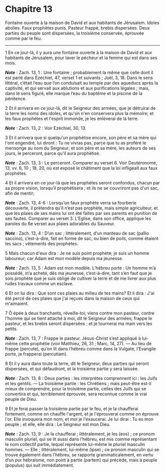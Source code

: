 # Chapitre 13

Fontaine ouverte à la maison de David et aux habitants de Jérusalem.
Idoles abolies.
Faux prophètes punis.
Pasteur frappé, brebis dispersées.
Deux parties du peuple sont dispersées, la troisième conservée, éprouvée comme par le feu.

***

1 En ce jour-là, il y aura une fontaine ouverte à la maison de David et aux habitants de Jérusalem, pour laver le pécheur et la femme qui est dans ses mois.

***Note*** :  Zach. 13, 1 : Une fontaine ; probablement la même que celle dont il est parlé dans Ezéchiel, 47, verset 1 et suivants ; Joël, 3, 18. Dans le sens littéral, c’était l’eau que l’on conduisait au temple par des aqueducs après la captivité, et qui servait aux ablutions et aux purifications légales ; mais, dans le sens figuré, elle marque l’eau du baptême et la piscine de la pénitence.


2 Et il arrivera en ce jour-là, dit le Seigneur des armées, que je détruirai de la terre les noms des idoles, et qu'on n'en conservera plus la mémoire; et les faux prophètes et l'esprit immonde, je les enlèverai de là terre.

***Note*** :  Zach. 13, 2 : Voir Ezéchiel, 30, 13.

3 Et il arrivera que si quelqu'un prophétise encore, son père et sa mère qui l'ont engendré, lui diront : Tu ne vivras pas, parce que tu as proféré le mensonge au nom du Seigneur; et son père et sa mère, les auteurs de ses jours, le perceront, parce qu'il aura prophétisé.

***Note*** :  Zach. 13, 3 : Le perceront. Comparer au verset 6. Voir Deutéronome, 13, vv. 6, 10 ; 18, 20, où est exposé le châtiment que la loi infligeait aux faux prophètes.


4 Et il arrivera en ce jour-là que les prophètes seront confondus, chacun par sa propre vision, lorsqu'il prophétisera ; et ils ne se couvriront pas d'un sac, afin de mentir;

***Note*** :  Zach. 13, 4-6 : Lorsqu’un faux prophète verra sa fourberie découverte, il prétendra qu’il n’est pas prophète, mais simple agriculteur, et que les plaies de ses mains lui ont été faites par ses parents en punition de ses fautes. Comparer au verset 3. L’Eglise, dans son office, applique les paroles du 6e verset aux plaies adorables du Sauveur.

***Note*** :  Zach. 13, 4 : D’un sac ; littéralement, d’un manteau de sac (pallio saccino), c’est-à-dire, fait en forme de sac, ou bien de poils, comme étaient les sacs ; vêtements des prophètes.

5 Mais chacun d'eux dira : Je ne suis point prophète; je suis un homme laboureur; car Adam est mon modèle depuis ma jeunesse.

***Note*** :  Zach. 13, 5 : Adam est mon modèle. L’hébreu porte : Un homme m’a possédé, m’a acheté, dès ma jeunesse, c’est-à-dire, tant s’en faut que je sois prophète que je suis obligé de cultiver la terre et de me livrer aux plus rudes travaux comme un esclave.

6 Et on lui dira : Que sont ces plaies au milieu de tes mains? Et il dira : J'ai été percé de ces plaies que j'ai reçues dans la maison de ceux qui m'aimaient.


7 Ô épée à deux tranchants, réveille-toi; viens contre mon pasteur, contre l'homme qui se tient attaché à moi, dit le Seigneur des armées; frappe le pasteur, et les brebis seront dispersées ; et je tournerai ma main vers les petits.

***Note*** :  Zach. 13, 7 : Frappe le pasteur. Jésus-Christ s’est appliqué à lui-même cette prophétie (voir Matthieu, 26, 31 ; Marc, 14, 27). ― Au lieu de frappe (percute), qu’on lit dans l’hébreu comme dans la Vulgate, l’Evangile porte, je frapperai (percutiam).

8 Et il y aura dans toute la terre, dit le Seigneur, deux parties qui seront dispersées, et qui défaudront, et la troisième partie y sera laissée.

***Note*** :  Zach. 13, 8 : Deux parties : les interprètes comprennent ici : les Juifs et les gentils. ― La troisième partie : les Chrétiens ; mais peut-être est-il mieux de comprendre, pour la troisième partie, celles des Juifs qui se convertira et qui, terriblement éprouvée, sera reconnue comme le vrai peuple de Dieu.

9 Et je ferai passer la troisième partie par le feu, et je la chaufferai fortement, comme on chauffe l'argent, et je l'éprouverai comme on éprouve l'or. Elle invoquera mon nom, et moi je l'exaucerai. Je lui dirai : Tu es mon peuple ; et elle, elle dira : Le Seigneur est mon Dieu.

***Note*** :  Zach. 13, 9 : Je la chaufferai ; littéralement, je les (eos) ; ce pronom masculin pluriel, qui se lit aussi dans l’hébreu, est mis comme représentant le nom collectif partie, lequel représente lui-même le pluriel masculin hommes. ― Elle ; littéralement, lui-même (ipse) ; ce pronom masculin qui se trouve également dans l’hébreu, se rapporte grammaticalement, en vertu d’un pur hébraïsme, non point à partie (partem) qui précède, mais à peuple (populus) qui suit immédiatement.

